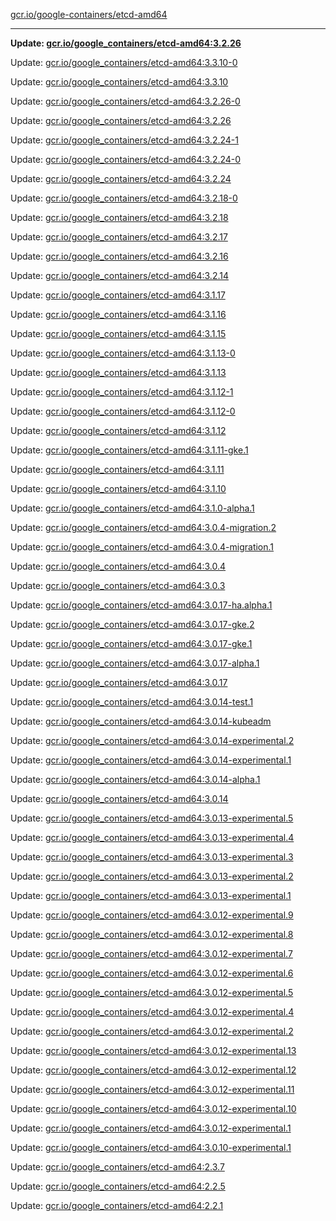 [gcr.io/google-containers/etcd-amd64](https://hub.docker.com/r/cruse/etcd-amd64/tags/) 

----
**Update: [gcr.io/google_containers/etcd-amd64:3.2.26](https://hub.docker.com/r/cruse/etcd-amd64/tags/)**

Update: [gcr.io/google_containers/etcd-amd64:3.3.10-0](https://hub.docker.com/r/cruse/etcd-amd64/tags/)

Update: [gcr.io/google_containers/etcd-amd64:3.3.10](https://hub.docker.com/r/cruse/etcd-amd64/tags/)

Update: [gcr.io/google_containers/etcd-amd64:3.2.26-0](https://hub.docker.com/r/cruse/etcd-amd64/tags/)

Update: [gcr.io/google_containers/etcd-amd64:3.2.26](https://hub.docker.com/r/cruse/etcd-amd64/tags/)

Update: [gcr.io/google_containers/etcd-amd64:3.2.24-1](https://hub.docker.com/r/cruse/etcd-amd64/tags/)

Update: [gcr.io/google_containers/etcd-amd64:3.2.24-0](https://hub.docker.com/r/cruse/etcd-amd64/tags/)

Update: [gcr.io/google_containers/etcd-amd64:3.2.24](https://hub.docker.com/r/cruse/etcd-amd64/tags/)

Update: [gcr.io/google_containers/etcd-amd64:3.2.18-0](https://hub.docker.com/r/cruse/etcd-amd64/tags/)

Update: [gcr.io/google_containers/etcd-amd64:3.2.18](https://hub.docker.com/r/cruse/etcd-amd64/tags/)

Update: [gcr.io/google_containers/etcd-amd64:3.2.17](https://hub.docker.com/r/cruse/etcd-amd64/tags/)

Update: [gcr.io/google_containers/etcd-amd64:3.2.16](https://hub.docker.com/r/cruse/etcd-amd64/tags/)

Update: [gcr.io/google_containers/etcd-amd64:3.2.14](https://hub.docker.com/r/cruse/etcd-amd64/tags/)

Update: [gcr.io/google_containers/etcd-amd64:3.1.17](https://hub.docker.com/r/cruse/etcd-amd64/tags/)

Update: [gcr.io/google_containers/etcd-amd64:3.1.16](https://hub.docker.com/r/cruse/etcd-amd64/tags/)

Update: [gcr.io/google_containers/etcd-amd64:3.1.15](https://hub.docker.com/r/cruse/etcd-amd64/tags/)

Update: [gcr.io/google_containers/etcd-amd64:3.1.13-0](https://hub.docker.com/r/cruse/etcd-amd64/tags/)

Update: [gcr.io/google_containers/etcd-amd64:3.1.13](https://hub.docker.com/r/cruse/etcd-amd64/tags/)

Update: [gcr.io/google_containers/etcd-amd64:3.1.12-1](https://hub.docker.com/r/cruse/etcd-amd64/tags/)

Update: [gcr.io/google_containers/etcd-amd64:3.1.12-0](https://hub.docker.com/r/cruse/etcd-amd64/tags/)

Update: [gcr.io/google_containers/etcd-amd64:3.1.12](https://hub.docker.com/r/cruse/etcd-amd64/tags/)

Update: [gcr.io/google_containers/etcd-amd64:3.1.11-gke.1](https://hub.docker.com/r/cruse/etcd-amd64/tags/)

Update: [gcr.io/google_containers/etcd-amd64:3.1.11](https://hub.docker.com/r/cruse/etcd-amd64/tags/)

Update: [gcr.io/google_containers/etcd-amd64:3.1.10](https://hub.docker.com/r/cruse/etcd-amd64/tags/)

Update: [gcr.io/google_containers/etcd-amd64:3.1.0-alpha.1](https://hub.docker.com/r/cruse/etcd-amd64/tags/)

Update: [gcr.io/google_containers/etcd-amd64:3.0.4-migration.2](https://hub.docker.com/r/cruse/etcd-amd64/tags/)

Update: [gcr.io/google_containers/etcd-amd64:3.0.4-migration.1](https://hub.docker.com/r/cruse/etcd-amd64/tags/)

Update: [gcr.io/google_containers/etcd-amd64:3.0.4](https://hub.docker.com/r/cruse/etcd-amd64/tags/)

Update: [gcr.io/google_containers/etcd-amd64:3.0.3](https://hub.docker.com/r/cruse/etcd-amd64/tags/)

Update: [gcr.io/google_containers/etcd-amd64:3.0.17-ha.alpha.1](https://hub.docker.com/r/cruse/etcd-amd64/tags/)

Update: [gcr.io/google_containers/etcd-amd64:3.0.17-gke.2](https://hub.docker.com/r/cruse/etcd-amd64/tags/)

Update: [gcr.io/google_containers/etcd-amd64:3.0.17-gke.1](https://hub.docker.com/r/cruse/etcd-amd64/tags/)

Update: [gcr.io/google_containers/etcd-amd64:3.0.17-alpha.1](https://hub.docker.com/r/cruse/etcd-amd64/tags/)

Update: [gcr.io/google_containers/etcd-amd64:3.0.17](https://hub.docker.com/r/cruse/etcd-amd64/tags/)

Update: [gcr.io/google_containers/etcd-amd64:3.0.14-test.1](https://hub.docker.com/r/cruse/etcd-amd64/tags/)

Update: [gcr.io/google_containers/etcd-amd64:3.0.14-kubeadm](https://hub.docker.com/r/cruse/etcd-amd64/tags/)

Update: [gcr.io/google_containers/etcd-amd64:3.0.14-experimental.2](https://hub.docker.com/r/cruse/etcd-amd64/tags/)

Update: [gcr.io/google_containers/etcd-amd64:3.0.14-experimental.1](https://hub.docker.com/r/cruse/etcd-amd64/tags/)

Update: [gcr.io/google_containers/etcd-amd64:3.0.14-alpha.1](https://hub.docker.com/r/cruse/etcd-amd64/tags/)

Update: [gcr.io/google_containers/etcd-amd64:3.0.14](https://hub.docker.com/r/cruse/etcd-amd64/tags/)

Update: [gcr.io/google_containers/etcd-amd64:3.0.13-experimental.5](https://hub.docker.com/r/cruse/etcd-amd64/tags/)

Update: [gcr.io/google_containers/etcd-amd64:3.0.13-experimental.4](https://hub.docker.com/r/cruse/etcd-amd64/tags/)

Update: [gcr.io/google_containers/etcd-amd64:3.0.13-experimental.3](https://hub.docker.com/r/cruse/etcd-amd64/tags/)

Update: [gcr.io/google_containers/etcd-amd64:3.0.13-experimental.2](https://hub.docker.com/r/cruse/etcd-amd64/tags/)

Update: [gcr.io/google_containers/etcd-amd64:3.0.13-experimental.1](https://hub.docker.com/r/cruse/etcd-amd64/tags/)

Update: [gcr.io/google_containers/etcd-amd64:3.0.12-experimental.9](https://hub.docker.com/r/cruse/etcd-amd64/tags/)

Update: [gcr.io/google_containers/etcd-amd64:3.0.12-experimental.8](https://hub.docker.com/r/cruse/etcd-amd64/tags/)

Update: [gcr.io/google_containers/etcd-amd64:3.0.12-experimental.7](https://hub.docker.com/r/cruse/etcd-amd64/tags/)

Update: [gcr.io/google_containers/etcd-amd64:3.0.12-experimental.6](https://hub.docker.com/r/cruse/etcd-amd64/tags/)

Update: [gcr.io/google_containers/etcd-amd64:3.0.12-experimental.5](https://hub.docker.com/r/cruse/etcd-amd64/tags/)

Update: [gcr.io/google_containers/etcd-amd64:3.0.12-experimental.4](https://hub.docker.com/r/cruse/etcd-amd64/tags/)

Update: [gcr.io/google_containers/etcd-amd64:3.0.12-experimental.2](https://hub.docker.com/r/cruse/etcd-amd64/tags/)

Update: [gcr.io/google_containers/etcd-amd64:3.0.12-experimental.13](https://hub.docker.com/r/cruse/etcd-amd64/tags/)

Update: [gcr.io/google_containers/etcd-amd64:3.0.12-experimental.12](https://hub.docker.com/r/cruse/etcd-amd64/tags/)

Update: [gcr.io/google_containers/etcd-amd64:3.0.12-experimental.11](https://hub.docker.com/r/cruse/etcd-amd64/tags/)

Update: [gcr.io/google_containers/etcd-amd64:3.0.12-experimental.10](https://hub.docker.com/r/cruse/etcd-amd64/tags/)

Update: [gcr.io/google_containers/etcd-amd64:3.0.12-experimental.1](https://hub.docker.com/r/cruse/etcd-amd64/tags/)

Update: [gcr.io/google_containers/etcd-amd64:3.0.10-experimental.1](https://hub.docker.com/r/cruse/etcd-amd64/tags/)

Update: [gcr.io/google_containers/etcd-amd64:2.3.7](https://hub.docker.com/r/cruse/etcd-amd64/tags/)

Update: [gcr.io/google_containers/etcd-amd64:2.2.5](https://hub.docker.com/r/cruse/etcd-amd64/tags/)

Update: [gcr.io/google_containers/etcd-amd64:2.2.1](https://hub.docker.com/r/cruse/etcd-amd64/tags/)

